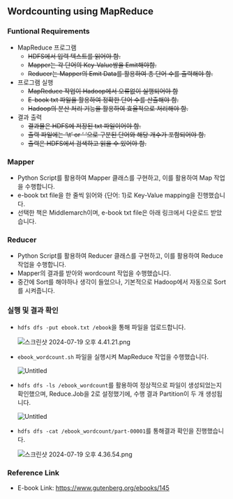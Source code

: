 ## Wordcounting using MapReduce

### Funtional Requirements

- MapReduce 프로그램
    - ~~HDFS에서 입력 텍스트를 읽어야 함.~~
    - ~~Mapper는 각 단어의 Key-Value쌍을 Emit해야함.~~
    - ~~Reducer는 Mapper의 Emit Data를 활용하여 총 단어 수를 출력해야 함.~~
- 프로그램 실행
    - ~~MapReduce 작업이 Hadoop에서 오류없이 실행되어야 함~~
    - ~~E-book txt 파일을 활용하여 정확한 단어 수를 산출해야 함.~~
    - ~~Hadoop의 분산 처리 기능을 활용하여 효율적으로 처리해야 함.~~
- 결과 출력
    - ~~결과물은 HDFS에 저장된 txt 파일이어야 함.~~
    - ~~출력 파일에는 ‘\t’ or ‘ ‘으로 구분된 단어와 해당 개수가 포함되어야 함.~~
    - ~~출력은 HDFS에서 검색하고 읽을 수 있어야 함.~~

### Mapper

- Python Script를 활용하여 Mapper 클래스를 구현하고, 이를 활용하여 Map 작업을 수행합니다.
- e-book txt file을 한 줄씩 읽어와 {단어: 1}로 Key-Value mapping을 진행했습니다.
- 선택한 책은 Middlemarch이며, e-book txt file은 아래 링크에서 다운로드 받았습니다.

### Reducer

- Python Script를 활용하여 Reducer 클래스를 구현하고, 이를 활용하여 Reduce 작업을 수행합니다.
- Mapper의 결과를 받아와 wordcount 작업을 수행했습니다.
- 중간에 Sort를 해야하나 생각이 들었으나, 기본적으로 Hadoop에서 자동으로 Sort를 시켜줍니다.

### 실행 및 결과 확인

- `hdfs dfs -put ebook.txt /ebook`을 통해 파일을 업로드합니다.
    
    ![스크린샷 2024-07-19 오후 4.41.21.png](https://github.com/user-attachments/assets/a646ab61-0ac8-42a7-9e43-3e417b2e10a8)
    
- `ebook_wordcount.sh` 파일을 실행시켜 MapReduce 작업을 수행했습니다.
    
    ![Untitled](https://github.com/user-attachments/assets/29087856-3bd5-4b33-b017-bd5333b40a10)
    
- `hdfs dfs -ls /ebook_wordcount`를 활용하여 정상적으로 파일이 생성되었는지 확인했으며, Reduce.Job을 2로 설정했기에, 수행 결과 Partition이 두 개 생성됩니다.
    
    ![Untitled](https://github.com/user-attachments/assets/9e807e76-5ecf-4459-bd01-e4280bb917f0)
    
- `hdfs dfs -cat /ebook_wordcount/part-00001`를 통해결과 확인을 진행했습니다.
    
    ![스크린샷 2024-07-19 오후 4.36.54.png](https://github.com/user-attachments/assets/4f1d66c2-4ea9-4580-a9dc-b6055f75fb0a)


### Reference Link

- E-book Link: https://www.gutenberg.org/ebooks/145